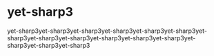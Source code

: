 # yet-sharp3
yet-sharp3yet-sharp3yet-sharp3yet-sharp3yet-sharp3yet-sharp3yet-sharp3yet-sharp3yet-sharp3yet-sharp3yet-sharp3yet-sharp3yet-sharp3yet-sharp3yet-sharp3
